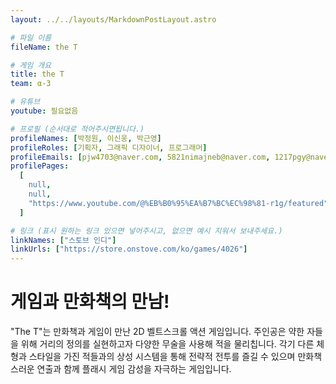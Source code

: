 ```yaml
---
layout: ../../layouts/MarkdownPostLayout.astro

# 파일 이름
fileName: the T

# 게임 개요
title: the T
team: α-3

# 유튜브
youtube: 필요없음

# 프로필 (순서대로 적어주시면됩니다.)
profileNames: [박정원, 이신웅, 박근영]
profileRoles: [기획자, 그래픽 디자이너, 프로그래머]
profileEmails: [pjw4703@naver.com, 5821nimajneb@naver.com, 1217pgy@naver.com]
profilePages:
  [
    null,
    null,
    "https://www.youtube.com/@%EB%B0%95%EA%B7%BC%EC%98%81-r1g/featured",
  ]

# 링크 (표시 원하는 링크 있으면 넣어주시고, 없으면 예시 지워서 보내주세요.)
linkNames: ["스토브 인디"]
linkUrls: ["https://store.onstove.com/ko/games/4026"]
---
```


<h1>게임과 만화책의 만남!</h1>

"The T"는 만화책과 게임이 만난 2D 벨트스크롤 액션 게임입니다. 주인공은 약한 자들을 위해 거리의 정의를 실현하고자 다양한 무술을 사용해 적을 물리칩니다. 각기 다른 체형과 스타일을 가진 적들과의 상성 시스템을 통해 전략적 전투를 즐길 수 있으며 만화책스러운 연출과 함께 플래시 게임 감성을 자극하는 게임입니다.
